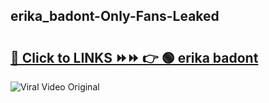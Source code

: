 
 ## erika_badont-Only-Fans-Leaked

# <h2><a href="https://clipsfans.com/erika_badont&ref=git">🔗 Click to LINKS ⏩⏩ 👉 🟢 erika badont </a></h2>

<a href="https://clipsfans.com/erika_badont&ref=git" rel="nofollow" data-target="animated-image.originalLink"><img src="https://i.ibb.co.com/xMMVF88/686577567.gif" alt="Viral Video Original" style="max-width: 100%; display: inline-block;" data-target="animated-image.originalImage"></a>
